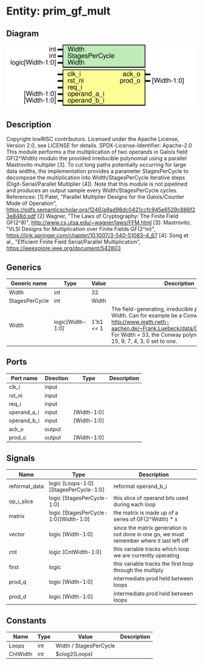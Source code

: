 # Entity: prim_gf_mult
## Diagram
![Diagram](prim_gf_mult.svg "Diagram")
## Description
Copyright lowRISC contributors.
 Licensed under the Apache License, Version 2.0, see LICENSE for details.
 SPDX-License-Identifier: Apache-2.0
 This module performs a the multiplication of two operands in Galois field GF(2^Width) modulo the
 provided irreducible polynomial using a parallel Mastrovito multipler [3]. To cut long paths
 potentially occurring for large data widths, the implementation provides a parameter
 StagesPerCycle to decompose the multiplication into Width/StagesPerCycle iterative steps
 (Digit-Serial/Parallel Multiplier [4]).
 Note that this module is not pipelined and produces an output sample every Width/StagesPerCycle
 cycles.
 References:
 [1] Patel, "Parallel Multiplier Designs for the Galois/Counter Mode of Operation",
 https://pdfs.semanticscholar.org/1246/a9ad98dc0421ccfc945e6529c886f23e848d.pdf
 [2] Wagner, "The Laws of Cryptography: The Finite Field GF(2^8)",
 http://www.cs.utsa.edu/~wagner/laws/FFM.html
 [3]: Mastrovito, "VLSI Designs for Multiplication over Finite Fields GF(2^m)",
 https://link.springer.com/chapter/10.1007/3-540-51083-4_67
 [4]: Song et al., "Efficient Finite Field Serial/Parallel Multiplication",
 https://ieeexplore.ieee.org/document/542803
 
## Generics
| Generic name   | Type             | Value     | Description                                                                                                                                                                                                                                                        |
| -------------- | ---------------- | --------- | ------------------------------------------------------------------------------------------------------------------------------------------------------------------------------------------------------------------------------------------------------------------ |
| Width          | int              | 32        |                                                                                                                                                                                                                                                                    |
| StagesPerCycle | int              | Width     |                                                                                                                                                                                                                                                                    |
| Width          | logic[Width-1:0] | 1'b1 << 1 | The field-generating, irreducible polynomial of degree Width. Can for example be a Conway polynomial, see http://www.math.rwth-aachen.de/~Frank.Luebeck/data/ConwayPol/CP2.html For Width = 33, the Conway polynomial hast bits 32, 15, 9, 7, 4, 3, 0 set to one.  |
## Ports
| Port name   | Direction | Type        | Description |
| ----------- | --------- | ----------- | ----------- |
| clk_i       | input     |             |             |
| rst_ni      | input     |             |             |
| req_i       | input     |             |             |
| operand_a_i | input     | [Width-1:0] |             |
| operand_b_i | input     | [Width-1:0] |             |
| ack_o       | output    |             |             |
| prod_o      | output    | [Width-1:0] |             |
## Signals
| Name          | Type                                  | Description                                                                                 |
| ------------- | ------------------------------------- | ------------------------------------------------------------------------------------------- |
| reformat_data | logic [Loops-1:0][StagesPerCycle-1:0] | reformat operand_b_i                                                                        |
| op_i_slice    | logic [StagesPerCycle-1:0]            | this slice of operand bits used during each loop                                            |
| matrix        | logic [StagesPerCycle-1:0][Width-1:0] | the matrix is made up of a series of GF(2^Width) * x                                        |
| vector        | logic [Width-1:0]                     | since the matrix generation is not done in one go, we must remember where it last left off  |
| cnt           | logic [CntWidth-1:0]                  | this variable tracks which loop we are currently operating                                  |
| first         | logic                                 | this variable tracks the first loop through the multiply                                    |
| prod_q        | logic [Width-1:0]                     | intermediate prod held between loops                                                        |
| prod_d        | logic [Width-1:0]                     | intermediate prod held between loops                                                        |
## Constants
| Name     | Type | Value                  | Description |
| -------- | ---- | ---------------------- | ----------- |
| Loops    | int  | Width / StagesPerCycle |             |
| CntWidth | int  | $clog2(Loops)          |             |
